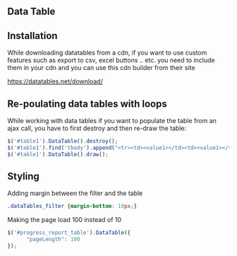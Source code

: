 ## Data Table

## Installation

While downloading datatables from a cdn, if you want to use custom features such as export to csv, excel buttons .. etc. you need to include them in your cdn and you can use this cdn builder from their site 

https://datatables.net/download/

## Re-poulating data tables with loops

While working with data tables if you want to populate the table from an ajax call, you have to first destroy and then re-draw the table:
```javascript
$('#table1').DataTable().destroy();
$('#table1').find('tbody').append("<tr><td><value1></td><td><value1></td></tr>");
$('#table1').DataTable().draw();
```

## Styling 

Adding margin between the filter and the table
```css
.dataTables_filter {margin-bottom: 10px;}
```

Making the page load 100 instead of 10
```js
$('#progress_report_table').DataTable({
      "pageLength": 100
});
```